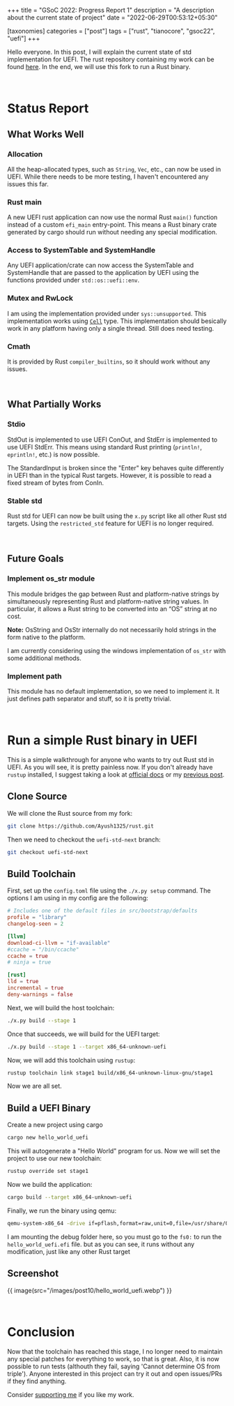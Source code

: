 +++
title = "GSoC 2022: Progress Report 1"
description = "A description about the current state of project"
date = "2022-06-29T00:53:12+05:30"

[taxonomies]
categories = ["post"]
tags = ["rust", "tianocore", "gsoc22", "uefi"]
+++

Hello everyone. In this post, I will explain the current state of std implementation for UEFI. The rust repository containing my work can be found [here](https://github.com/Ayush1325/rust/tree/uefi-std-next). In the end, we will use this fork to run a Rust binary.

<!-- more -->

<br>

# Status Report
## What Works Well
### Allocation
All the heap-allocated types, such as `String`, `Vec`, etc., can now be used in UEFI. While there needs to be more testing, I haven't encountered any issues this far.

### Rust main
A new UEFI rust application can now use the normal Rust `main()` function instead of a custom `efi_main` entry-point. This means a Rust binary crate generated by cargo should run without needing any special modification.

### Access to SystemTable and SystemHandle
Any UEFI application/crate can now access the SystemTable and SystemHandle that are passed to the application by UEFI using the functions provided under `std::os::uefi::env`.

### Mutex and RwLock
I am using the implementation provided under `sys::unsupported`. This implementation works using [`Cell`](https://doc.rust-lang.org/stable/std/cell/struct.Cell.html) type. This implementation should besically work in any platform having only a single thread. Still does need testing.

### Cmath
It is provided by Rust `compiler_builtins`, so it should work without any issues.

<br>

## What Partially Works
### Stdio
StdOut is implemented to use UEFI ConOut, and StdErr is implemented to use UEFI StdErr. This means using standard Rust printing (`println!`, `eprintln!`, etc.) is now possible. 

The StandardInput is broken since the "Enter" key behaves quite differently in UEFI than in the typical Rust targets. However, it is possible to read a fixed stream of bytes from ConIn.

### Stable std
Rust std for UEFI can now be built using the `x.py` script like all other Rust std targets. Using the `restricted_std` feature for UEFI is no longer required.

<br>

## Future Goals
### Implement os_str module
This module bridges the gap between Rust and platform-native strings by simultaneously representing Rust and platform-native string values. In particular, it allows a Rust string to be converted into an “OS” string at no cost. 

**Note:** OsString and OsStr internally do not necessarily hold strings in the form native to the platform.

I am currently considering using the windows implementation of `os_str` with some additional methods.

### Implement path
This module has no default implementation, so we need to implement it. It just defines path separator and stuff, so it is pretty trivial.

<br>

# Run a simple Rust binary in UEFI
This is a simple walkthrough for anyone who wants to try out Rust std in UEFI. As you will see, it is pretty painless now. If you don't already have `rustup` installed, I suggest taking a look at [official docs](https://rustc-dev-guide.rust-lang.org/getting-started.html) or my [previous post](@/post5.md).
## Clone Source
We will clone the Rust source from my fork:
```sh
git clone https://github.com/Ayush1325/rust.git
```
Then we need to checkout the `uefi-std-next` branch:
```sh
git checkout uefi-std-next
```

## Build Toolchain
First, set up the `config.toml` file using the `./x.py setup` command. The options I am using in my config are the following:
```toml
# Includes one of the default files in src/bootstrap/defaults
profile = "library"
changelog-seen = 2

[llvm]
download-ci-llvm = "if-available"
#ccache = "/bin/ccache"
ccache = true
# ninja = true

[rust]
lld = true
incremental = true
deny-warnings = false
```
Next, we will build the host toolchain:
```sh
./x.py build --stage 1
```
Once that succeeds, we will build for the UEFI target:
```sh
./x.py build --stage 1 --target x86_64-unknown-uefi
```
Now, we will add this toolchain using `rustup`:
```sh
rustup toolchain link stage1 build/x86_64-unknown-linux-gnu/stage1
```

Now we are all set.

## Build a UEFI Binary
Create a new project using cargo
```sh
cargo new hello_world_uefi
```
This will autogenerate a "Hello World" program for us. Now we will set the project to use our new toolchain:
```sh
rustup override set stage1
```
Now we build the application:
```sh
cargo build --target x86_64-unknown-uefi
```
Finally, we run the binary using qemu:
```sh
qemu-system-x86_64 -drive if=pflash,format=raw,unit=0,file=/usr/share/OVMF/OVMF_CODE.fd,readonly=on  -drive if=pflash,format=raw,unit=1,file=/usr/share/OVMF/OVMF_VARS.fd,readonly=on -drive file=fat:rw:./target/x86_64-unknown-uefi/debug,format=raw -net none -D temp.txt
```
I am mounting the debug folder here, so you must go to the `fs0:` to run the `hello_world_uefi.efi` file. but as you can see, it runs without any modification, just like any other Rust target

## Screenshot
{{ image(src="/images/post10/hello_world_uefi.webp") }}

<br>

# Conclusion
Now that the toolchain has reached this stage, I no longer need to maintain any special patches for everything to work, so that is great. Also, it is now possible to run tests (althouth they fail, saying 'Cannot determine OS from triple'). Anyone interested in this project can try it out and open issues/PRs if they find anything.

Consider [supporting me](@/pages/supportme.md) if you like my work.
